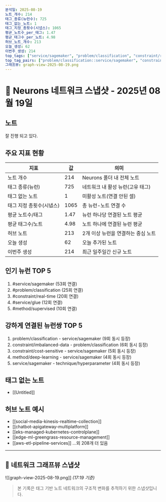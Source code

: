 ```yaml
---
분석일: 2025-08-19
노트_개수: 214
태그_종류(뉴런수): 725
태그_없는_노트: 1
태그_지정_총횟수(시냅스): 1065
평균_노트수_per_태그: 1.47
평균_태그수_per_노트: 4.98
허브_노트_개수: 213
오늘_생성: 62
이번주_생성: 214
top_tags: ["service/sagemaker", "problem/classification", "constraint/real-time", "service/glue", "method/supervised"]
top_tag_pairs: ["problem/classification::service/sagemaker", "constraint/imbalanced-data::problem/classification", "constraint/cost-sensitive::service/sagemaker", "method/deep-learning::service/sagemaker", "service/sagemaker::technique/hyperparameter"]
그래프뷰: graph-view-2025-08-19.png
---
```

# 🧠 Neurons 네트워크 스냅샷 - 2025년 08월 19일

## 노트
잘 진행 되고 있다. 

## 주요 지표 현황
| 지표             | 값    | 의미                   |
| -------------- | ---- | -------------------- |
| 노트 개수          | 214  | Neurons 폴더 내 전체 노트   |
| 태그 종류(뉴런)      | 725  | 네트워크 내 활성 뉴런(고유 태그)  |
| 태그 없는 노트       | 1    | 미활성 노트(연결 안된 셀)      |
| 태그 지정 총횟수(시냅스) | 1065 | 총 뉴런-노트 연결 수         |
| 평균 노트수/태그      | 1.47 | 뉴런 하나당 연결된 노트 평균     |
| 평균 태그수/노트      | 4.98 | 노트 하나에 연결된 뉴런 평균     |
| 허브 노트          | 213  | 2개 이상 뉴런을 연결하는 중심 노트 |
| 오늘 생성          | 62   | 오늘 추가된 노트            |
| 이번주 생성         | 214  | 최근 일주일간 신규 노트        |

## 인기 뉴런 TOP 5
1. #service/sagemaker (53회 연결)
2. #problem/classification (25회 연결)
3. #constraint/real-time (20회 연결)
4. #service/glue (12회 연결)
5. #method/supervised (10회 연결)

## 강하게 연결된 뉴런쌍 TOP 5
1. problem/classification - service/sagemaker (9회 동시 등장)
2. constraint/imbalanced-data - problem/classification (6회 동시 등장)
3. constraint/cost-sensitive - service/sagemaker (5회 동시 등장)
4. method/deep-learning - service/sagemaker (4회 동시 등장)
5. service/sagemaker - technique/hyperparameter (4회 동시 등장)

## 태그 없는 노트
- [[Untitled]]

## 허브 노트 예시
- [[social-media-kinesis-realtime-collection]]
- [[chatbot-apigateway-multiplatform]]
- [[eks-managed-kubernetes-controlplane]]
- [[edge-ml-greengrass-resource-management]]
- [[aws-etl-pipeline-services]]
...외 208개 더 있음

---

## 📸 네트워크 그래프뷰 스냅샷
![[graph-view-2025-08-19.png]]
_(17:19 기준)_

> 본 기록은 태그 기반 노트 네트워크의 구조적 변화를 추적하기 위한 스냅샷입니다.  
